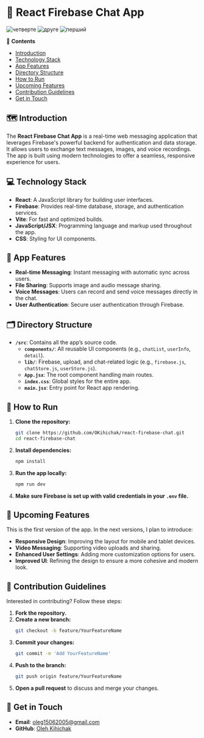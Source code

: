 # 💬 React Firebase Chat App
![четверте](https://github.com/user-attachments/assets/3caceb60-c60f-4908-b3d3-90ba94c5e61a)
![друге](https://github.com/user-attachments/assets/94f341f5-e510-4102-926e-1e6d434a0464)
![перший](https://github.com/user-attachments/assets/370a3b93-5ca6-4ef5-a89a-1df987d354ca)



📝 **Contents**
- [Introduction](#-introduction)
- [Technology Stack](#-technology-stack)
- [App Features](#-app-features)
- [Directory Structure](#-directory-structure)
- [How to Run](#-how-to-run)
- [Upcoming Features](#-upcoming-features)
- [Contribution Guidelines](#-contribution-guidelines)
- [Get in Touch](#-get-in-touch)

## 🗺️ Introduction
The **React Firebase Chat App** is a real-time web messaging application that leverages Firebase's powerful backend for authentication and data storage. It allows users to exchange text messages, images, and voice recordings. The app is built using modern technologies to offer a seamless, responsive experience for users.

## 💻 Technology Stack
- **React**: A JavaScript library for building user interfaces.
- **Firebase**: Provides real-time database, storage, and authentication services.
- **Vite**: For fast and optimized builds.
- **JavaScript/JSX**: Programming language and markup used throughout the app.
- **CSS**: Styling for UI components.

## 👀 App Features
- **Real-time Messaging**: Instant messaging with automatic sync across users.
- **File Sharing**: Supports image and audio message sharing.
- **Voice Messages**: Users can record and send voice messages directly in the chat.
- **User Authentication**: Secure user authentication through Firebase.


## 🗂️ Directory Structure
- **`/src`**: Contains all the app’s source code.
  - **`components/`**: All reusable UI components (e.g., `chatList`, `userInfo`, `detail`).
  - **`lib/`**: Firebase, upload, and chat-related logic (e.g., `firebase.js`, `chatStore.js`, `userStore.js`).
  - **`App.jsx`**: The root component handling main routes.
  - **`index.css`**: Global styles for the entire app.
  - **`main.jsx`**: Entry point for React app rendering.

## 🚀 How to Run
1. **Clone the repository:**
    ```bash
    git clone https://github.com/OKihichak/react-firebase-chat.git
    cd react-firebase-chat
    ```

2. **Install dependencies:**
    ```bash
    npm install
    ```

3. **Run the app locally:**
    ```bash
    npm run dev
    ```

4. **Make sure Firebase is set up with valid credentials in your `.env` file.**

## 🚀 Upcoming Features
This is the first version of the app. In the next versions, I plan to introduce:
- **Responsive Design**: Improving the layout for mobile and tablet devices.
- **Video Messaging**: Supporting video uploads and sharing.
- **Enhanced User Settings**: Adding more customization options for users.
- **Improved UI**: Refining the design to ensure a more cohesive and modern look.

## 🤝 Contribution Guidelines
Interested in contributing? Follow these steps:

1. **Fork the repository.**
2. **Create a new branch:**
    ```bash
    git checkout -b feature/YourFeatureName
    ```
3. **Commit your changes:**
    ```bash
    git commit -m 'Add YourFeatureName'
    ```
4. **Push to the branch:**
    ```bash
    git push origin feature/YourFeatureName
    ```
5. **Open a pull request** to discuss and merge your changes.

## 📧 Get in Touch
- **Email**: oleg15062005@gmail.com
- **GitHub**: [Oleh Kihichak](https://github.com/OKihichak)
